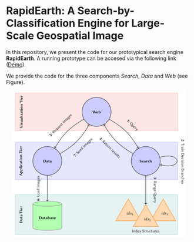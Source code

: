 # RapidEarth: A Search-by-Classification Engine for Large-Scale Geospatial Image
In this repository, we present the code for our prototypical search engine **RapidEarth**. A running prototype can be accesed via the following link ([Demo](https://web.rapid.earth/)). 


We provide the code for the three components *Search*, *Data* and *Web* (see Figure). 
<p align="middle">
  <kbd>
    <img src="figures/architecture.png" height="400" \>
  </kbd>
</p>


